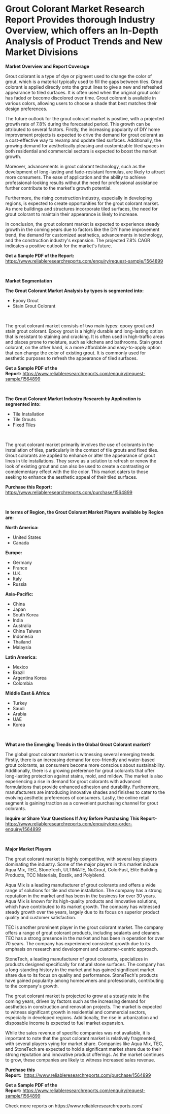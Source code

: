 <p><h1>Grout Colorant Market Research Report Provides thorough Industry Overview, which offers an In-Depth Analysis of Product Trends and New Market Divisions</h1></p><p><strong>Market Overview and Report Coverage</strong></p>
<p><p>Grout colorant is a type of dye or pigment used to change the color of grout, which is a material typically used to fill the gaps between tiles. Grout colorant is applied directly onto the grout lines to give a new and refreshed appearance to tiled surfaces. It is often used when the original grout color has faded or become discolored over time. Grout colorant is available in various colors, allowing users to choose a shade that best matches their design preferences.</p><p>The future outlook for the grout colorant market is positive, with a projected growth rate of 7.8% during the forecasted period. This growth can be attributed to several factors. Firstly, the increasing popularity of DIY home improvement projects is expected to drive the demand for grout colorant as a cost-effective way to revamp and update tiled surfaces. Additionally, the growing demand for aesthetically pleasing and customizable tiled spaces in both residential and commercial sectors is expected to boost the market growth.</p><p>Moreover, advancements in grout colorant technology, such as the development of long-lasting and fade-resistant formulas, are likely to attract more consumers. The ease of application and the ability to achieve professional-looking results without the need for professional assistance further contribute to the market's growth potential.</p><p>Furthermore, the rising construction industry, especially in developing regions, is expected to create opportunities for the grout colorant market. As more buildings and structures incorporate tiled surfaces, the need for grout colorant to maintain their appearance is likely to increase.</p><p>In conclusion, the grout colorant market is expected to experience steady growth in the coming years due to factors like the DIY home improvement trend, the demand for customized aesthetics, advancements in technology, and the construction industry's expansion. The projected 7.8% CAGR indicates a positive outlook for the market's future.</p></p>
<p><strong>Get a Sample PDF of the Report:</strong> <a href="https://www.reliableresearchreports.com/enquiry/request-sample/1564899">https://www.reliableresearchreports.com/enquiry/request-sample/1564899</a></p>
<p>&nbsp;</p>
<p><strong>Market Segmentation</strong></p>
<p><strong>The Grout Colorant Market Analysis by types is segmented into:</strong></p>
<p><ul><li>Epoxy Grout</li><li>Stain Grout Colorant‎</li></ul></p>
<p>&nbsp;</p>
<p><p>The grout colorant market consists of two main types: epoxy grout and stain grout colorant. Epoxy grout is a highly durable and long-lasting option that is resistant to staining and cracking. It is often used in high-traffic areas and places prone to moisture, such as kitchens and bathrooms. Stain grout colorant, on the other hand, is a more affordable and easy-to-apply option that can change the color of existing grout. It is commonly used for aesthetic purposes to refresh the appearance of tiled surfaces.</p></p>
<p><strong>Get a Sample PDF of the Report:</strong>&nbsp;<a href="https://www.reliableresearchreports.com/enquiry/request-sample/1564899">https://www.reliableresearchreports.com/enquiry/request-sample/1564899</a></p>
<p>&nbsp;</p>
<p><strong>The Grout Colorant Market Industry Research by Application is segmented into:</strong></p>
<p><ul><li>Tile Installation</li><li>Tile Grouts</li><li>Fixed Tiles</li></ul></p>
<p>&nbsp;</p>
<p><p>The grout colorant market primarily involves the use of colorants in the installation of tiles, particularly in the context of tile grouts and fixed tiles. Grout colorants are applied to enhance or alter the appearance of grout lines in tile installations. They serve as a solution to refresh or renew the look of existing grout and can also be used to create a contrasting or complementary effect with the tile color. This market caters to those seeking to enhance the aesthetic appeal of their tiled surfaces.</p></p>
<p><strong>Purchase this Report:</strong>&nbsp; <a href="https://www.reliableresearchreports.com/purchase/1564899">https://www.reliableresearchreports.com/purchase/1564899</a></p>
<p>&nbsp;</p>
<p><strong>In terms of Region, the Grout Colorant Market Players available by Region are:</strong></p>
<p>
    <p> <strong> North America: </strong>
        <ul>
            <li>United States</li>
            <li>Canada</li>
        </ul>
        </p> 
    <p> <strong> Europe: </strong>
        <ul>
            <li>Germany</li>
            <li>France</li>
            <li>U.K.</li>
            <li>Italy</li>
            <li>Russia</li>
        </ul>
        </p> 
    <p> <strong> Asia-Pacific: </strong>
        <ul>
            <li>China</li>
            <li>Japan</li>
            <li>South Korea</li>
            <li>India</li>
            <li>Australia</li>
            <li>China Taiwan</li>
            <li>Indonesia</li>
            <li>Thailand</li>
            <li>Malaysia</li>
        </ul>
        </p> 
    <p> <strong> Latin America: </strong>
        <ul>
            <li>Mexico</li>
            <li>Brazil</li>
            <li>Argentina Korea</li>
            <li>Colombia</li>
        </ul>
        </p> 
    <p> <strong> Middle East & Africa: </strong>
        <ul>
            <li>Turkey</li>
            <li>Saudi</li>
            <li>Arabia</li>
            <li>UAE</li>
            <li>Korea</li>
        </ul>
    </p>
    </p>
<p>&nbsp;</p>
<p><strong>What are the Emerging Trends in the Global Grout Colorant market?</strong></p>
<p><p>The global grout colorant market is witnessing several emerging trends. Firstly, there is an increasing demand for eco-friendly and water-based grout colorants, as consumers become more conscious about sustainability. Additionally, there is a growing preference for grout colorants that offer long-lasting protection against stains, mold, and mildew. The market is also experiencing a rise in demand for grout colorants with advanced formulations that provide enhanced adhesion and durability. Furthermore, manufacturers are introducing innovative shades and finishes to cater to the evolving aesthetic preferences of consumers. Lastly, the online retail segment is gaining traction as a convenient purchasing channel for grout colorants.</p></p>
<p><strong>Inquire or Share Your Questions If Any Before Purchasing This Report</strong>- <a href="https://www.reliableresearchreports.com/enquiry/pre-order-enquiry/1564899">https://www.reliableresearchreports.com/enquiry/pre-order-enquiry/1564899</a></p>
<p>&nbsp;</p>
<p><strong>Major Market Players</strong></p>
<p><p>The grout colorant market is highly competitive, with several key players dominating the industry. Some of the major players in this market include Aqua Mix, TEC, StoneTech, ULTIMATE, NuGrout, ColorFast, Elite Building Products, TCC Materials, Bostik, and Polyblend.</p><p>Aqua Mix is a leading manufacturer of grout colorants and offers a wide range of solutions for tile and stone installation. The company has a strong reputation in the market and has been in the business for over 30 years. Aqua Mix is known for its high-quality products and innovative solutions, which have contributed to its market growth. The company has witnessed steady growth over the years, largely due to its focus on superior product quality and customer satisfaction.</p><p>TEC is another prominent player in the grout colorant market. The company offers a range of grout colorant products, including sealants and cleaners. TEC has a strong presence in the market and has been in operation for over 70 years. The company has experienced consistent growth due to its emphasis on research and development and customer-centric approach.</p><p>StoneTech, a leading manufacturer of grout colorants, specializes in products designed specifically for natural stone surfaces. The company has a long-standing history in the market and has gained significant market share due to its focus on quality and performance. StoneTech's products have gained popularity among homeowners and professionals, contributing to the company's growth.</p><p>The grout colorant market is projected to grow at a steady rate in the coming years, driven by factors such as the increasing demand for aesthetics in construction and renovation projects. The market is expected to witness significant growth in residential and commercial sectors, especially in developed regions. Additionally, the rise in urbanization and disposable income is expected to fuel market expansion.</p><p>While the sales revenue of specific companies was not available, it is important to note that the grout colorant market is relatively fragmented, with several players vying for market share. Companies like Aqua Mix, TEC, and StoneTech are expected to hold a significant market share due to their strong reputation and innovative product offerings. As the market continues to grow, these companies are likely to witness increased sales revenue.</p></p>
<p><strong>Purchase this Report:</strong>&nbsp;&nbsp;<a href="https://www.reliableresearchreports.com/purchase/1564899">https://www.reliableresearchreports.com/purchase/1564899</a></p>
<p></p>
<p><strong>Get a Sample PDF of the Report:</strong>&nbsp;<a href="https://www.reliableresearchreports.com/enquiry/request-sample/1564899">https://www.reliableresearchreports.com/enquiry/request-sample/1564899</a></p>
<p>Check more reports on https://www.reliableresearchreports.com/</p>